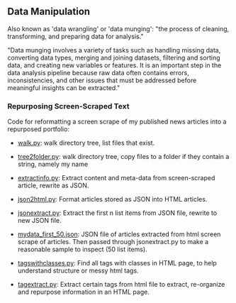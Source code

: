 ## Data Manipulation

Also known as 'data wrangling' or 'data munging': "the process of cleaning, transforming, and preparing data for analysis."

"Data munging involves a variety of tasks such as handling missing data, 
converting data types, merging and joining datasets, filtering and sorting data, 
and creating new variables or features. It is an important step in the data analysis pipeline 
because raw data often contains errors, inconsistencies, and other issues that must be addressed 
before meaningful insights can be extracted."

### Repurposing Screen-Scraped Text 

Code for reformatting a screen scrape of my published news articles into a repurposed portfolio:

- [walk.py](https://github.com/jonfernq/Python-Utilities/blob/main/DataManipulation/walk.py): walk directory tree, list files that exist. 
- [tree2folder.py](https://github.com/jonfernq/Python-Utilities/blob/main/DataManipulation/tree2folder.py): walk directory tree, copy files to a folder if they contain a string, namely my name 
- [extractinfo.py](https://github.com/jonfernq/Python-Utilities/blob/main/DataManipulation/extractinfo.py): Extract content and meta-data from screen-scraped article, rewrite as JSON.

- [json2html.py](https://github.com/jonfernq/Python-Utilities/blob/main/DataManipulation/json2html.py): Format articles stored as JSON into HTML articles. 
- [jsonextract.py](https://github.com/jonfernq/Python-Utilities/blob/main/DataManipulation/jsonextract.py): Extract the first n list items from JSON file, rewrite to new JSON file.  
- [mydata_first_50.json](https://github.com/jonfernq/Python-Utilities/blob/main/DataManipulation/mydata_first_50.json): JSON file of articles extracted from html screen scrape of articles. Then passed through jsonextract.py to make a reasonable sample to inspect (50 list items). 

- [tagswithclasses.py](https://github.com/jonfernq/Python-Utilities/blob/main/DataManipulation/tagswithclasses.py): Find all tags with classes in HTML page, to help understand structure or messy html tags.
- [tagextract.py](https://github.com/jonfernq/Python-Utilities/blob/main/DataManipulation/tagextract.py): Extract certain tags from html file to extract, re-organize and repurpose information in an HTML page. 
